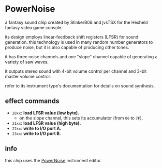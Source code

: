 # PowerNoise

a fantasy sound chip created by StinkerB06 and jvsTSX for the Hexheld fantasy video game console.

its design employs linear-feedback shift registers (LFSR) for sound generation. this technology is used in many random number generators to produce noise, but it is also capable of producing other tones.

it has three noise channels and one "slope" channel capable of generating a variety of saw waves.

it outputs stereo sound with 4-bit volume control per channel and 3-bit master volume control.

refer to its instrument type's documentation for details on sound synthesis.

## effect commands

- `20xx`: **load LFSR value (low byte).**
  - on the slope channel, this sets its accumulator (from `00` to `7F`).
- `21xx`: **load LFSR value (high byte).**
- `22xx`: **write to I/O port A.**
- `23xx`: **write to I/O port B.**

## info

this chip uses the [PowerNoise](../4-instrument/powernoise.md) instrument editor.
